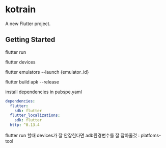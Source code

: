 # kotrain

A new Flutter project.

## Getting Started

flutter run

flutter devices

flutter emulators --launch {emulator_id}

flutter build apk --release

install dependencies in pubspe.yaml
```yaml
dependencies:
  flutter:
    sdk: flutter
  flutter_localizations:
    sdk: flutter
  http: ^0.13.4
```


flutter run 할때
devices가 잘 안잡힌다면
adb환경변수를 잘 잡아줄것 : platfoms-tool